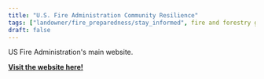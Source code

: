 ```yaml
---
title: "U.S. Fire Administration Community Resilience"
tags: ["landowner/fire_preparedness/stay_informed", fire and forestry groups]
draft: false
---
```


US Fire Administration's main website.

[**Visit the website here!**](https://www.usfa.fema.gov/)

